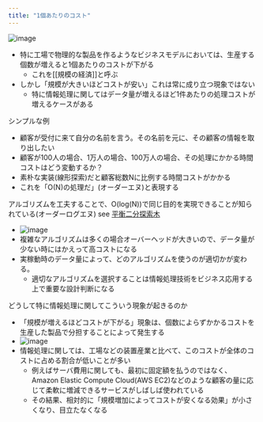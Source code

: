 ```yaml
---
title: "1個あたりのコスト"
---
```


![image](https://gyazo.com/c86c0724dfc3caed48081d4364b1be10/thumb/1000)
- 特に工場で物理的な製品を作るようなビジネスモデルにおいては、生産する個数が増えると1個あたりのコストが下がる
    - これを[[規模の経済]]と呼ぶ
- しかし「規模が大きいほどコストが安い」これは常に成り立つ現象ではない
    - 特に情報処理に関してはデータ量が増えるほど1件あたりの処理コストが増えるケースがある

シンプルな例
- 顧客が受付に来て自分の名前を言う。その名前を元に、その顧客の情報を取り出したい
- 顧客が100人の場合、1万人の場合、100万人の場合、その処理にかかる時間コストはどう変動するか？
- 素朴な実装(線形探索)だと顧客総数Nに比例する時間コストがかかる
- これを「O(N)の処理だ」(オーダーエヌ)と表現する

アルゴリズムを工夫することで、O(log(N))で同じ目的を実現できることが知られている(オーダーログエヌ) see [平衡二分探索木](https://ja.wikipedia.org/wiki/平衡二分探索木)
- ![image](https://gyazo.com/d60a29ad43fdbddb48b359cf23af7e7d/thumb/1000)
- 複雑なアルゴリズムは多くの場合オーバーヘッドが大きいので、データ量が少ない時にはかえって高コストになる
- 実稼動時のデータ量によって、どのアルゴリズムを使うのが適切かが変わる。
    - 適切なアルゴリズムを選択することは情報処理技術をビジネス応用する上で重要な設計判断になる

どうして特に情報処理に関してこういう現象が起きるのか
- 「規模が増えるほどコストが下がる」現象は、個数によらずかかるコストを生産した製品で分担することによって発生する
- ![image](https://gyazo.com/0716315fb0c5832abd537ea5ffd551be/thumb/1000)
- 情報処理に関しては、工場などの装置産業と比べて、このコストが全体のコストに占める割合が低いことが多い
    - 例えばサーバ費用に関しても、最初に固定額を払うのではなく、Amazon Elastic Compute Cloud(AWS EC2)などのような顧客の量に応じて柔軟に増減できるサービスがしばしば使われている
    - その結果、相対的に「規模増加によってコストが安くなる効果」が小さくなり、目立たなくなる
